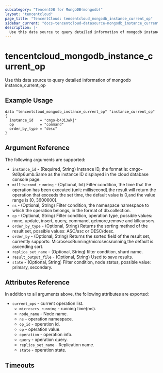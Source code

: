 ```yaml
---
subcategory: "TencentDB for MongoDB(mongodb)"
layout: "tencentcloud"
page_title: "TencentCloud: tencentcloud_mongodb_instance_current_op"
sidebar_current: "docs-tencentcloud-datasource-mongodb_instance_current_op"
description: |-
  Use this data source to query detailed information of mongodb instance_current_op
---
```


# tencentcloud_mongodb_instance_current_op

Use this data source to query detailed information of mongodb instance_current_op

## Example Usage

```hcl
data "tencentcloud_mongodb_instance_current_op" "instance_current_op" {
  instance_id   = "cmgo-b43i3wkj"
  op            = "command"
  order_by_type = "desc"
}
```

## Argument Reference

The following arguments are supported:

* `instance_id` - (Required, String) Instance ID, the format is: cmgo-9d0p6umb.Same as the instance ID displayed in the cloud database console page.
* `millisecond_running` - (Optional, Int) Filter condition, the time that the operation has been executed (unit: millisecond),the result will return the operation that exceeds the set time, the default value is 0,and the value range is [0, 3600000].
* `ns` - (Optional, String) Filter condition, the namespace namespace to which the operation belongs, in the format of db.collection.
* `op` - (Optional, String) Filter condition, operation type, possible values: none, update, insert, query, command, getmore,remove and killcursors.
* `order_by_type` - (Optional, String) Returns the sorting method of the result set, possible values: ASC/asc or DESC/desc.
* `order_by` - (Optional, String) Returns the sorted field of the result set, currently supports: MicrosecsRunning/microsecsrunning,the default is ascending sort.
* `replica_set_name` - (Optional, String) filter condition, shard name.
* `result_output_file` - (Optional, String) Used to save results.
* `state` - (Optional, String) Filter condition, node status, possible value: primary, secondary.

## Attributes Reference

In addition to all arguments above, the following attributes are exported:

* `current_ops` - current operation list.
  * `microsecs_running` - running time(ms).
  * `node_name` - Node name.
  * `ns` - operation namespace.
  * `op_id` - operation id.
  * `op` - operation value.
  * `operation` - operation info.
  * `query` - operation query.
  * `replica_set_name` - Replication name.
  * `state` - operation state.


## Timeouts

<no value>


